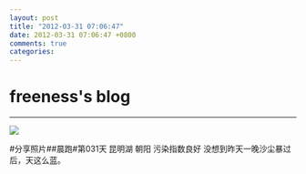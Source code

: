 ```yaml
---
layout: post
title: "2012-03-31 07:06:47"
date: 2012-03-31 07:06:47 +0800
comments: true
categories: 
---
```


# freeness's blog

----------

![](http://okqmqrbgo.bkt.clouddn.com/201203310706471.jpg)

>
\#分享照片\#\#晨跑\#第031天 昆明湖 朝阳 污染指数良好 没想到昨天一晚沙尘暴过后，天这么蓝。